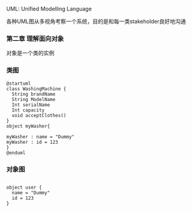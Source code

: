 UML: Unified Modelling Language

各种UML图从多视角考察一个系统，目的是和每一类stakeholder良好地沟通

### 第二章 理解面向对象
对象是一个类的实例

### 类图
``` plantuml
@startuml
class WashingMachine {
  String brandName
  String ModelName
  Int serialName
  Int capacity
  void acceptClothes()
}
object myWasher{

myWasher : name = "Dummy"
myWasher : id = 123
}
@enduml
```
### 对象图
``` plantuml

object user {
  name = "Dummy"
  id = 123
}

```